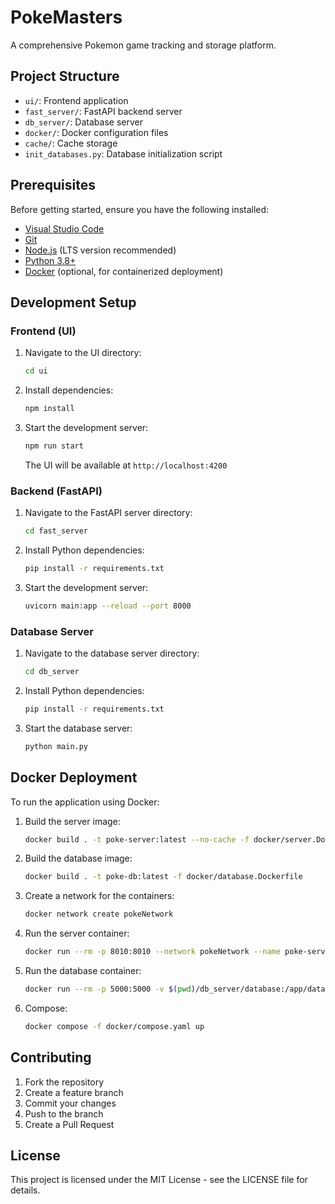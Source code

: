 # PokeMasters
A comprehensive Pokemon game tracking and storage platform.

## Project Structure
- `ui/`: Frontend application
- `fast_server/`: FastAPI backend server
- `db_server/`: Database server
- `docker/`: Docker configuration files
- `cache/`: Cache storage
- `init_databases.py`: Database initialization script

## Prerequisites
Before getting started, ensure you have the following installed:
- [Visual Studio Code](https://code.visualstudio.com/)
- [Git](https://git-scm.com/download/win)
- [Node.js](https://nodejs.org/en/) (LTS version recommended)
- [Python 3.8+](https://www.python.org/downloads/)
- [Docker](https://www.docker.com/products/docker-desktop) (optional, for containerized deployment)

## Development Setup

### Frontend (UI)
1. Navigate to the UI directory:
   ```bash
   cd ui
   ```
2. Install dependencies:
   ```bash
   npm install
   ```
3. Start the development server:
   ```bash
   npm run start
   ```
   The UI will be available at `http://localhost:4200`

### Backend (FastAPI)
1. Navigate to the FastAPI server directory:
   ```bash
   cd fast_server
   ```
2. Install Python dependencies:
   ```bash
   pip install -r requirements.txt
   ```
3. Start the development server:
   ```bash
   uvicorn main:app --reload --port 8000
   ```

### Database Server
1. Navigate to the database server directory:
   ```bash
   cd db_server
   ```
2. Install Python dependencies:
   ```bash
   pip install -r requirements.txt
   ```
3. Start the database server:
   ```bash
   python main.py
   ```

## Docker Deployment
To run the application using Docker:

1. Build the server image:
   ```bash
   docker build . -t poke-server:latest --no-cache -f docker/server.Dockerfile
   ```

2. Build the database image:
   ```bash
   docker build . -t poke-db:latest -f docker/database.Dockerfile
   ```

3. Create a network for the containers:
   ```bash
   docker network create pokeNetwork
   ```

4. Run the server container:
   ```bash
   docker run --rm -p 8010:8010 --network pokeNetwork --name poke-server poke-server:latest
   ```

5. Run the database container:
   ```bash
   docker run --rm -p 5000:5000 -v $(pwd)/db_server/database:/app/database --network pokeNetwork --name=poke-db poke-db:latest
   ```

6. Compose:
   ```bash
   docker compose -f docker/compose.yaml up
   ```

## Contributing
1. Fork the repository
2. Create a feature branch
3. Commit your changes
4. Push to the branch
5. Create a Pull Request

## License
This project is licensed under the MIT License - see the LICENSE file for details.